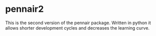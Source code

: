 # pennair2
This is the second version of the pennair package. Written in python it allows shorter development cycles and decreases the learning curve.
